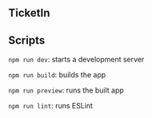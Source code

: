 ## TicketIn

## Scripts

`npm run dev`: starts a development server

`npm run build`: builds the app

`npm run preview`: runs the built app

`npm run lint`: runs ESLint
